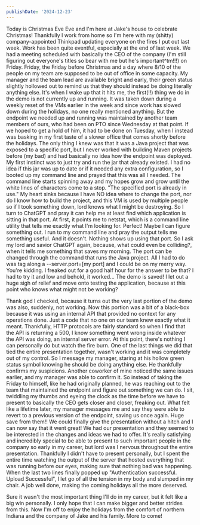 ```yaml
---
publishDate: '2024-12-23'
---
```


Today is Christmas Eve Eve and I'm here at Jake's house to celebrate Christmas! Thankfully I work from home so I'm here with my (shitty) company-appointed Thinkpad updating everyone on the fires I put out last week. Work has been quite eventful, especially at the end of last week. We had a meeting scheduled with basically the CEO of the company (I'm still figuring out everyone's titles so bear with me but he's important^tm!!!) on Friday. Friday, the Friday before Christmas and a day where 8/10 of the people on my team are supposed to be out of office in some capacity. My manager and the team lead are available bright and early, their green status slightly hollowed out to remind us that they should instead be doing literally anything else. It's when I wake up that it hits me, the first(!!) thing we do in the demo is not currently up and running. It was taken down during a weekly reset of the VMs earlier in the week and since work has slowed down during the holidays, no one really mentioned anything. But the endpoint we needed up and running was maintained by another team members of ours, who had been on PTO since Wednesday at that point. If we hoped to get a hold of him, it had to be done on Tuesday, when I instead was basking in my first taste of a slower office that comes shortly before the holidays. The only thing I knew was that it was a Java project that was exposed to a specific port, but I never worked with building Maven projects before (my bad) and had basically no idea how the endpoint was deployed. My first instinct was to just try and run the jar that already existed. I had no idea if this jar was up to date or if it needed any extra configuration, so I booted up my command line and prayed that this was all I needed. The command line starts spinning away and my hopes grow and grow until the white lines of characters come to a stop. "The specified port is already in use." My heart sinks because I have NO idea where to change the port, nor do I know how to build the project, and this VM is used by multiple people so if I took something down, lord knows what I might be destroying. So I turn to ChatGPT and pray it can help me at least find which application is sitting in that port. At first, it points me to netstat, which is a command line utility that tells me exactly what I'm looking for. Perfect! Maybe I can figure something out. I run to my command line and pray the output tells me something useful. And it doesn't. Nothing shows up using that port. So I ask my lord and savior ChatGPT again, because, what could even be colliding?, when it tells me something that saves my morning. The port can be changed through the command that runs the Java project. All I had to do was tag along a --server.port=[my port] and I could be on my merry way. You're kidding. I freaked out for a good half hour for the answer to be that? I had to try it and low and behold, it worked... The demo is saved! I let out a huge sigh of relief and move onto testing the application, because at this point who knows what might not be working?

Thank god I checked, because it turns out the very last portion of the demo was also, suddenly, not working. Now this portion was a bit of a black-box because it was using an internal API that provided no context for any operations done. Just a code that no one on our team knew exactly what it meant. Thankfully, HTTP protocols are fairly standard so when I find that the API is returning a 500, I know something went wrong inside whatever the API was doing, an internal server error. At this point, there's nothing I can personally do but watch the fire burn. One of the last things we did that tied the entire presentation together, wasn't working and it was completely out of my control. So I message my manager, staring at his hollow green status symbol knowing he should be doing anything else. He thankfully confirms my suspicions. Another coworker of mine noticed the same issues earlier, and my manager was able to confirm it. So instead of taking the Friday to himself, like he had originally planned, he was reaching out to the team that maintained the endpoint and figure out something we can do. I sit, twiddling my thumbs and eyeing the clock as the time before we have to present to basically the CEO gets closer and closer, freaking out. What felt like a lifetime later, my manager messages me and say they were able to revert to a previous version of the endpoint, saving us once again. Huge save from them!! We could finally give the presentation without a hitch and I can now say that it went great! We had our presentation and they seemed to be interested in the changes and ideas we had to offer. It's really satisfying and incredibly special to be able to present to such important people in the company so early in my career, but lord was I nervous throughout the entire presentation. Thankfully I didn't have to present personally, but I spent the entire time watching the output of the server that hosted everything that was running before our eyes, making sure that nothing bad was happening. When the last two lines finally popped up "Authentication successful. Upload Successful", I let go of all the tension in my body and slumped in my chair. A job well done, making the coming holidays all the more deserved.

Sure it wasn't the most important thing I'll do in my career, but it felt like a big win personally. I only hope that I can make bigger and better strides from this. Now I'm off to enjoy the holidays from the comfort of northern Indiana and the company of Jake and his family. More to come!